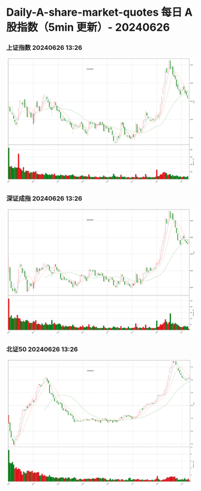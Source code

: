 
# Daily-A-share-market-quotes 每日 A 股指数（5min 更新）- 20240626

### 上证指数 20240626 13:26
![](./fig/2024/6/20240626-sh000001.png)

### 深证成指 20240626 13:26
![](./fig/2024/6/20240626-sz399001.png)

### 北证50 20240626 13:26
![](./fig/2024/6/20240626-bj899050.png)
